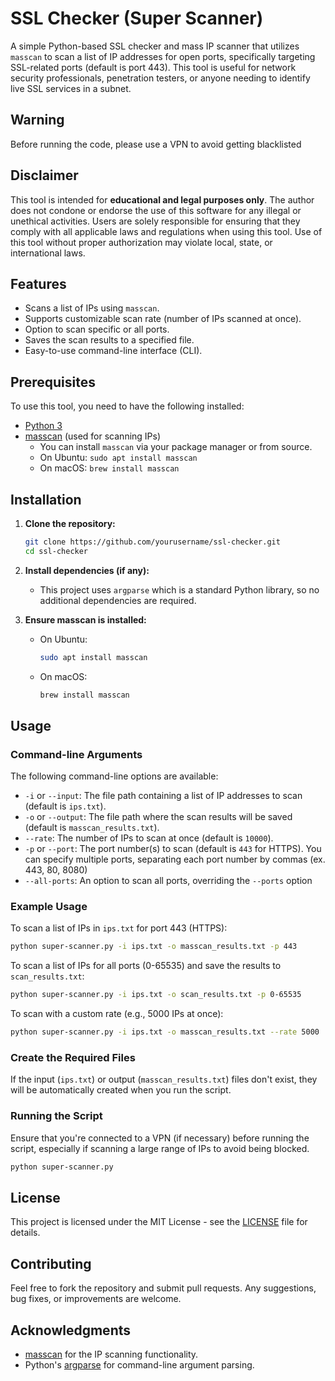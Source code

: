 
# SSL Checker (Super Scanner)

A simple Python-based SSL checker and mass IP scanner that utilizes `masscan` to scan a list of IP addresses for open ports, specifically targeting SSL-related ports (default is port 443). This tool is useful for network security professionals, penetration testers, or anyone needing to identify live SSL services in a subnet.

## Warning

Before running the code, please use a VPN to avoid getting blacklisted

## Disclaimer

This tool is intended for **educational and legal purposes only**. The author does not condone or endorse the use of this software for any illegal or unethical activities. Users are solely responsible for ensuring that they comply with all applicable laws and regulations when using this tool. Use of this tool without proper authorization may violate local, state, or international laws.

## Features

- Scans a list of IPs using `masscan`.
- Supports customizable scan rate (number of IPs scanned at once).
- Option to scan specific or all ports.
- Saves the scan results to a specified file.
- Easy-to-use command-line interface (CLI).

## Prerequisites

To use this tool, you need to have the following installed:

- [Python 3](https://www.python.org/downloads/)
- [masscan](https://github.com/robertdavidgraham/masscan) (used for scanning IPs)
  - You can install `masscan` via your package manager or from source.
  - On Ubuntu: `sudo apt install masscan`
  - On macOS: `brew install masscan`

## Installation

1. **Clone the repository:**

   ```bash
   git clone https://github.com/yourusername/ssl-checker.git
   cd ssl-checker
   ```

2. **Install dependencies (if any):**
   - This project uses `argparse` which is a standard Python library, so no additional dependencies are required.

3. **Ensure masscan is installed:**
   - On Ubuntu:
     ```bash
     sudo apt install masscan
     ```
   - On macOS:
     ```bash
     brew install masscan
     ```

## Usage

### Command-line Arguments

The following command-line options are available:

- `-i` or `--input`: The file path containing a list of IP addresses to scan (default is `ips.txt`).
- `-o` or `--output`: The file path where the scan results will be saved (default is `masscan_results.txt`).
- `--rate`: The number of IPs to scan at once (default is `10000`).
- `-p` or `--port`: The port number(s) to scan (default is `443` for HTTPS). You can specify multiple ports, separating each port number by commas (ex. 443, 80, 8080)
- `--all-ports`: An option to scan all ports, overriding the `--ports` option

### Example Usage

To scan a list of IPs in `ips.txt` for port 443 (HTTPS):

```bash
python super-scanner.py -i ips.txt -o masscan_results.txt -p 443
```

To scan a list of IPs for all ports (0-65535) and save the results to `scan_results.txt`:

```bash
python super-scanner.py -i ips.txt -o scan_results.txt -p 0-65535
```

To scan with a custom rate (e.g., 5000 IPs at once):

```bash
python super-scanner.py -i ips.txt -o masscan_results.txt --rate 5000
```

### Create the Required Files

If the input (`ips.txt`) or output (`masscan_results.txt`) files don't exist, they will be automatically created when you run the script.

### Running the Script

Ensure that you're connected to a VPN (if necessary) before running the script, especially if scanning a large range of IPs to avoid being blocked.

```bash
python super-scanner.py
```

## License

This project is licensed under the MIT License - see the [LICENSE](LICENSE) file for details.

## Contributing

Feel free to fork the repository and submit pull requests. Any suggestions, bug fixes, or improvements are welcome.

## Acknowledgments

- [masscan](https://github.com/robertdavidgraham/masscan) for the IP scanning functionality.
- Python's [argparse](https://docs.python.org/3/library/argparse.html) for command-line argument parsing.
